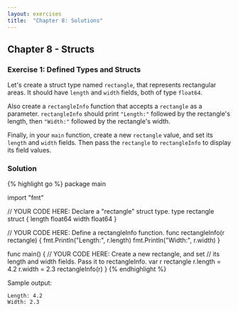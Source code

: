 ```yaml
---
layout: exercises
title:  "Chapter 8: Solutions"
---
```


## Chapter 8 - Structs

### Exercise 1: Defined Types and Structs

Let's create a struct type named `rectangle`, that represents rectangular areas. It should have `length` and `width` fields, both of type `float64`.

Also create a `rectangleInfo` function that accepts a `rectangle` as a parameter. `rectangleInfo` should print `"Length:"` followed by the rectangle's length, then `"Width:"` followed by the rectangle's width.

Finally, in your `main` function, create a new `rectangle` value, and set its `length` and `width` fields. Then pass the `rectangle` to `rectangleInfo` to display its field values.

### Solution

{% highlight go %}
package main

import "fmt"

// YOUR CODE HERE: Declare a "rectangle" struct type.
type rectangle struct {
	length float64
	width  float64
}

// YOUR CODE HERE: Define a rectangleInfo function.
func rectangleInfo(r rectangle) {
	fmt.Println("Length:", r.length)
	fmt.Println("Width:", r.width)
}

func main() {
	// YOUR CODE HERE: Create a new rectangle, and set
	// its length and width fields. Pass it to rectangleInfo.
	var r rectangle
	r.length = 4.2
	r.width = 2.3
	rectangleInfo(r)
}
{% endhighlight %}

Sample output:

``` text
Length: 4.2
Width: 2.3
```
